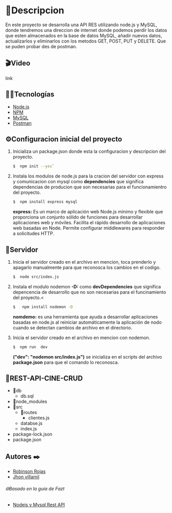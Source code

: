 # 📃Descripcion
En este proyecto se desarrolla una API RES utilizando node.js y MySQL, donde tendremos una direccion de internet donde podemos perdir los datos que esten almacenados en la base de datos MySQL, añadir nuevos datos, actualizarlos y eliminarlos con los metodos GET, POST, PUT y DELETE. Que se puden probar des de postman.
## 🎬Video
link

## 👨‍💻Tecnologías
- [Node.js](https://nodejs.org/es/)
 - [NPM](https://www.npmjs.com/)
- [MySQL](https://www.mysql.com/)
- [Postman ](www.postman.com)


## ⚙Configuracion inicial del proyecto
1. Inicializa un package.json donde esta la configuracion y descripcion del proyecto.
    ```bash
    $  npm init --yes`
    ```
2. Instala los modulos de node.js para la cracion del servidor con express y comunicacion con mysql como **dependencies** que significa dependencias de producion que son necesarias para el funcionamientro del proyecto.
    ```bash
    $  npm install express mysql
    ```
    **express:** Es un marco de aplicación web Node.js mínimo y flexible que proporciona un conjunto sólido de funciones para desarrollar aplicaciones web y móviles. Facilita el rápido desarrollo de aplicaciones web basadas en Node. Permite configurar middlewares para responder a solicitudes HTTP.
## 📡Servidor
1. Inicia el servidor creado en el archivo en mencion, toca prenderlo y apagarlo manualmente para que reconosca los cambios en el codigo.
    ```bash
    $  node src/index.js
    ```
2. Instala el modulo nodemon  **-D:** como **devDependencies** que significa depencencia de desarrollo que no son necesarias para el funcinamiento del proyecto.<
    ```bash
    $   npm install nodemon -D
    ```
    **nomdemo:** es una herramienta que ayuda a desarrollar aplicaciones basadas en node.js al reiniciar automáticamente la aplicación de nodo cuando se detectan cambios de archivo en el directorio.

3. Inicia el servidor creado en el archivo en mencion con nodemon.
    ```bash
    $  npm run  dev
    ```
    **("dev": "nodemon src/index.js")** se inicializa en el scripts del archivo **package.json** para que el comando lo reconosca.


## 📁REST-API-CINE-CRUD
- 📁db
    - db.sql 
- 📁node_modules
- 📁src
    - 📁routes
        - clientes.js
    - databse.js
    - index.js
- package-lock.json
- package.json

## Autores ✒️
* [Robinson Rojas](https://github.com/villanuevand)
* [Jhon villamil](#fulanito-de-tal)

###### 🌐Basado en la guia de Fazt
- [Nodejs y Mysql Rest API](https://www.youtube.com/watch?v=p8CoR-wymQg&ab_channel=Fazt/)

